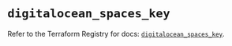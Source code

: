 # `digitalocean_spaces_key`

Refer to the Terraform Registry for docs: [`digitalocean_spaces_key`](https://registry.terraform.io/providers/digitalocean/digitalocean/2.67.0/docs/resources/spaces_key).
